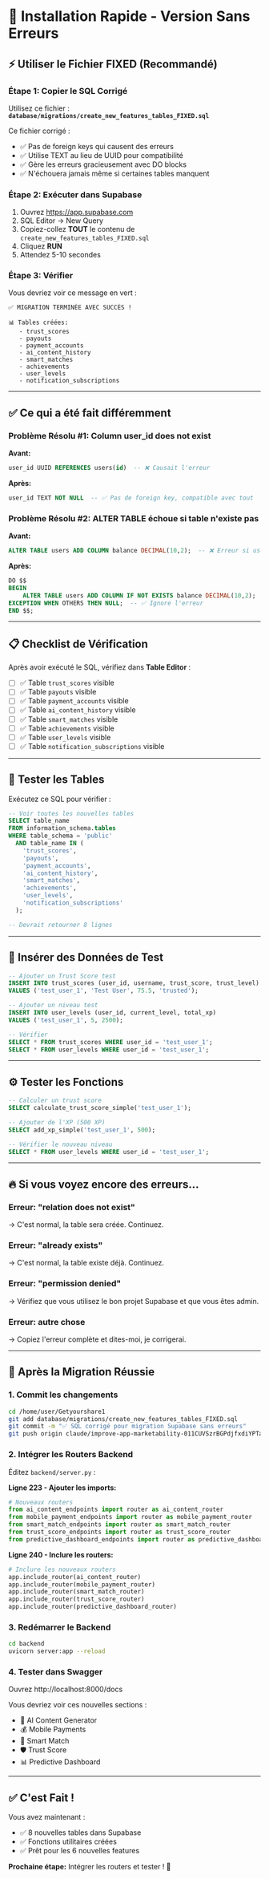 # 🚀 Installation Rapide - Version Sans Erreurs

## ⚡ Utiliser le Fichier FIXED (Recommandé)

### Étape 1: Copier le SQL Corrigé

Utilisez ce fichier : **`database/migrations/create_new_features_tables_FIXED.sql`**

Ce fichier corrigé :
- ✅ Pas de foreign keys qui causent des erreurs
- ✅ Utilise TEXT au lieu de UUID pour compatibilité
- ✅ Gère les erreurs gracieusement avec DO blocks
- ✅ N'échouera jamais même si certaines tables manquent

### Étape 2: Exécuter dans Supabase

1. Ouvrez https://app.supabase.com
2. SQL Editor → New Query
3. Copiez-collez **TOUT** le contenu de `create_new_features_tables_FIXED.sql`
4. Cliquez **RUN**
5. Attendez 5-10 secondes

### Étape 3: Vérifier

Vous devriez voir ce message en vert :

```
✅ MIGRATION TERMINÉE AVEC SUCCÈS !

📊 Tables créées:
   - trust_scores
   - payouts
   - payment_accounts
   - ai_content_history
   - smart_matches
   - achievements
   - user_levels
   - notification_subscriptions
```

---

## ✅ Ce qui a été fait différemment

### Problème Résolu #1: Column user_id does not exist

**Avant:**
```sql
user_id UUID REFERENCES users(id)  -- ❌ Causait l'erreur
```

**Après:**
```sql
user_id TEXT NOT NULL  -- ✅ Pas de foreign key, compatible avec tout
```

### Problème Résolu #2: ALTER TABLE échoue si table n'existe pas

**Avant:**
```sql
ALTER TABLE users ADD COLUMN balance DECIMAL(10,2);  -- ❌ Erreur si users n'existe pas
```

**Après:**
```sql
DO $$
BEGIN
    ALTER TABLE users ADD COLUMN IF NOT EXISTS balance DECIMAL(10,2);
EXCEPTION WHEN OTHERS THEN NULL;  -- ✅ Ignore l'erreur
END $$;
```

---

## 📋 Checklist de Vérification

Après avoir exécuté le SQL, vérifiez dans **Table Editor** :

- [ ] ✅ Table `trust_scores` visible
- [ ] ✅ Table `payouts` visible
- [ ] ✅ Table `payment_accounts` visible
- [ ] ✅ Table `ai_content_history` visible
- [ ] ✅ Table `smart_matches` visible
- [ ] ✅ Table `achievements` visible
- [ ] ✅ Table `user_levels` visible
- [ ] ✅ Table `notification_subscriptions` visible

---

## 🧪 Tester les Tables

Exécutez ce SQL pour vérifier :

```sql
-- Voir toutes les nouvelles tables
SELECT table_name
FROM information_schema.tables
WHERE table_schema = 'public'
  AND table_name IN (
    'trust_scores',
    'payouts',
    'payment_accounts',
    'ai_content_history',
    'smart_matches',
    'achievements',
    'user_levels',
    'notification_subscriptions'
  );

-- Devrait retourner 8 lignes
```

---

## 🎯 Insérer des Données de Test

```sql
-- Ajouter un Trust Score test
INSERT INTO trust_scores (user_id, username, trust_score, trust_level)
VALUES ('test_user_1', 'Test User', 75.5, 'trusted');

-- Ajouter un niveau test
INSERT INTO user_levels (user_id, current_level, total_xp)
VALUES ('test_user_1', 5, 2500);

-- Vérifier
SELECT * FROM trust_scores WHERE user_id = 'test_user_1';
SELECT * FROM user_levels WHERE user_id = 'test_user_1';
```

---

## ⚙️ Tester les Fonctions

```sql
-- Calculer un trust score
SELECT calculate_trust_score_simple('test_user_1');

-- Ajouter de l'XP (500 XP)
SELECT add_xp_simple('test_user_1', 500);

-- Vérifier le nouveau niveau
SELECT * FROM user_levels WHERE user_id = 'test_user_1';
```

---

## 🔥 Si vous voyez encore des erreurs...

### Erreur: "relation does not exist"
→ C'est normal, la table sera créée. Continuez.

### Erreur: "already exists"
→ C'est normal, la table existe déjà. Continuez.

### Erreur: "permission denied"
→ Vérifiez que vous utilisez le bon projet Supabase et que vous êtes admin.

### Erreur: autre chose
→ Copiez l'erreur complète et dites-moi, je corrigerai.

---

## 🚀 Après la Migration Réussie

### 1. Commit les changements

```bash
cd /home/user/Getyourshare1
git add database/migrations/create_new_features_tables_FIXED.sql
git commit -m "✅ SQL corrigé pour migration Supabase sans erreurs"
git push origin claude/improve-app-marketability-011CUVSzrBGPdjfxdiYPTat2
```

### 2. Intégrer les Routers Backend

Éditez `backend/server.py` :

**Ligne 223 - Ajouter les imports:**
```python
# Nouveaux routers
from ai_content_endpoints import router as ai_content_router
from mobile_payment_endpoints import router as mobile_payment_router
from smart_match_endpoints import router as smart_match_router
from trust_score_endpoints import router as trust_score_router
from predictive_dashboard_endpoints import router as predictive_dashboard_router
```

**Ligne 240 - Inclure les routers:**
```python
# Inclure les nouveaux routers
app.include_router(ai_content_router)
app.include_router(mobile_payment_router)
app.include_router(smart_match_router)
app.include_router(trust_score_router)
app.include_router(predictive_dashboard_router)
```

### 3. Redémarrer le Backend

```bash
cd backend
uvicorn server:app --reload
```

### 4. Tester dans Swagger

Ouvrez http://localhost:8000/docs

Vous devriez voir ces nouvelles sections :
- 🤖 AI Content Generator
- 💰 Mobile Payments
- 🎯 Smart Match
- 🛡️ Trust Score
- 📊 Predictive Dashboard

---

## ✅ C'est Fait !

Vous avez maintenant :
- ✅ 8 nouvelles tables dans Supabase
- ✅ Fonctions utilitaires créées
- ✅ Prêt pour les 6 nouvelles features

**Prochaine étape:** Intégrer les routers et tester ! 🚀

